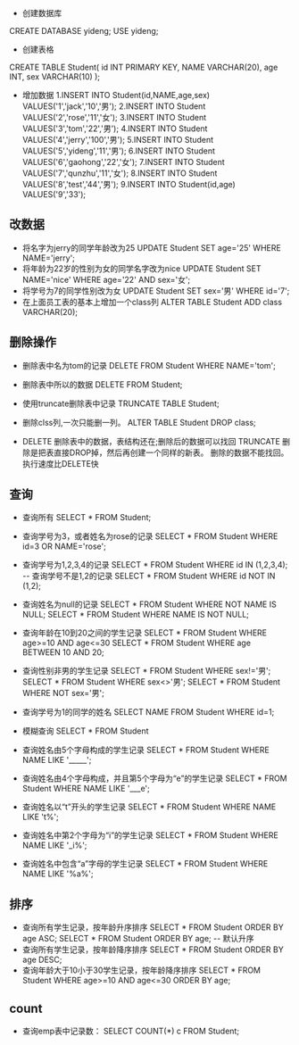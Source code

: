 * 创建数据库

CREATE DATABASE yideng;
USE yideng;
* 创建表格

CREATE TABLE Student(
  id INT PRIMARY KEY,
  NAME VARCHAR(20),
  age INT,
  sex VARCHAR(10)
);
* 增加数据
1.INSERT INTO Student(id,NAME,age,sex) VALUES('1','jack','10','男');
2.INSERT INTO Student VALUES('2','rose','11','女');
3.INSERT INTO Student VALUES('3','tom','22','男');
4.INSERT INTO Student VALUES('4','jerry','100','男');
5.INSERT INTO Student VALUES('5','yideng','11','男');
6.INSERT INTO Student VALUES('6','gaohong','22','女');
7.INSERT INTO Student VALUES('7','qunzhu','11','女');
8.INSERT INTO Student VALUES('8','test','44','男');
9.INSERT INTO Student(id,age) VALUES('9','33');


## 改数据
* 将名字为jerry的同学年龄改为25
UPDATE Student SET age='25' WHERE NAME='jerry';
* 将年龄为22岁的性别为女的同学名字改为nice
UPDATE Student SET NAME='nice' WHERE age='22' AND sex='女';
* 将学号为7的同学性别改为女
UPDATE Student SET sex='男' WHERE id='7';
* 在上面员工表的基本上增加一个class列
ALTER TABLE Student ADD class VARCHAR(20);

## 删除操作
* 删除表中名为tom的记录
DELETE FROM Student WHERE NAME='tom';
* 删除表中所以的数据
DELETE FROM Student;
* 使用truncate删除表中记录
TRUNCATE TABLE Student;
* 删除clss列,一次只能删一列。
ALTER TABLE Student DROP class;

* DELETE 删除表中的数据，表结构还在;删除后的数据可以找回
TRUNCATE 删除是把表直接DROP掉，然后再创建一个同样的新表。
删除的数据不能找回。执行速度比DELETE快

## 查询
* 查询所有
SELECT * FROM Student;
* 查询学号为3，或者姓名为rose的记录
SELECT * FROM Student WHERE id=3 OR NAME='rose';
* 查询学号为1,2,3,4的记录
SELECT * FROM Student WHERE id IN (1,2,3,4);
-- 查询学号不是1,2的记录
SELECT * FROM Student WHERE id NOT IN (1,2);
* 查询姓名为null的记录
SELECT * FROM Student WHERE NOT NAME IS NULL;
SELECT * FROM Student WHERE NAME IS NOT NULL;
* 查询年龄在10到20之间的学生记录
SELECT * FROM Student WHERE age>=10 AND age<=30
SELECT * FROM Student WHERE age BETWEEN 10 AND 20;
* 查询性别非男的学生记录
SELECT * FROM Student WHERE sex!='男';
SELECT * FROM Student WHERE sex<>'男';
SELECT * FROM Student WHERE NOT sex='男';
* 查询学号为1的同学的姓名 
SELECT NAME FROM Student WHERE id=1;

* 模糊查询
SELECT * FROM Student
* 查询姓名由5个字母构成的学生记录
SELECT * FROM Student WHERE NAME LIKE '_____';
* 查询姓名由4个字母构成，并且第5个字母为“e”的学生记录
SELECT * FROM Student WHERE NAME LIKE '___e';
* 查询姓名以“t”开头的学生记录
SELECT * FROM Student WHERE NAME LIKE 't%';
* 查询姓名中第2个字母为“i”的学生记录
SELECT * FROM Student WHERE NAME LIKE '_i%';
* 查询姓名中包含“a”字母的学生记录
SELECT * FROM Student WHERE NAME LIKE '%a%';

## 排序
* 查询所有学生记录，按年龄升序排序
SELECT * FROM Student ORDER BY age ASC;
SELECT * FROM Student ORDER BY age; -- 默认升序
* 查询所有学生记录，按年龄降序排序
SELECT * FROM Student ORDER BY age DESC;
* 查询年龄大于10小于30学生记录，按年龄降序排序
SELECT * FROM Student WHERE age>=10 AND age<=30 ORDER BY age;

## count 
* 查询emp表中记录数：
SELECT COUNT(*) c FROM Student;
